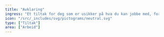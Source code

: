 ```yaml
---
title: "Avklaring"
ingress: "Et tiltak for deg som er usikker på hva du kan jobbe med, for eksempel fordi du har fått dårligere helse eller har vært lenge ute av arbeidslivet."
icon: "/src/_includes/svg/pictograms/neutral.svg"
type: ["Tiltak"]
area: ["Arbeid"]
---
```


